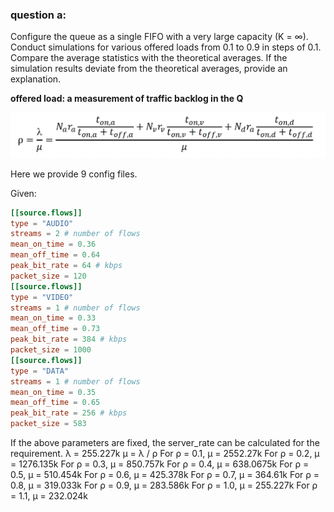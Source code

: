 ### question a:

Configure the queue as a single FIFO with a very large capacity (K = ∞). Conduct simulations for various offered loads
from 0.1 to 0.9 in steps of 0.1. Compare the average statistics with the theoretical averages. If the simulation results
deviate from the theoretical averages, provide an explanation.

<strong>offered load: a measurement of traffic backlog in the Q</strong>

![offered load formula](offered_load.jpg)

Here we provide 9 config files.

Given:

```toml
[[source.flows]]
type = "AUDIO"
streams = 2 # number of flows
mean_on_time = 0.36
mean_off_time = 0.64
peak_bit_rate = 64 # kbps
packet_size = 120
[[source.flows]]
type = "VIDEO"
streams = 1 # number of flows
mean_on_time = 0.33
mean_off_time = 0.73
peak_bit_rate = 384 # kbps
packet_size = 1000
[[source.flows]]
type = "DATA"
streams = 1 # number of flows
mean_on_time = 0.35
mean_off_time = 0.65
peak_bit_rate = 256 # kbps
packet_size = 583
```

If the above parameters are fixed, the server_rate can be calculated for the requirement.
λ = 255.227k
μ = λ / ρ
For ρ = 0.1, μ = 2552.27k
For ρ = 0.2, μ = 1276.135k
For ρ = 0.3, μ = 850.757k
For ρ = 0.4, μ = 638.0675k
For ρ = 0.5, μ = 510.454k
For ρ = 0.6, μ = 425.378k
For ρ = 0.7, μ = 364.61k
For ρ = 0.8, μ = 319.033k
For ρ = 0.9, μ = 283.586k
For ρ = 1.0, μ = 255.227k
For ρ = 1.1, μ = 232.024k



